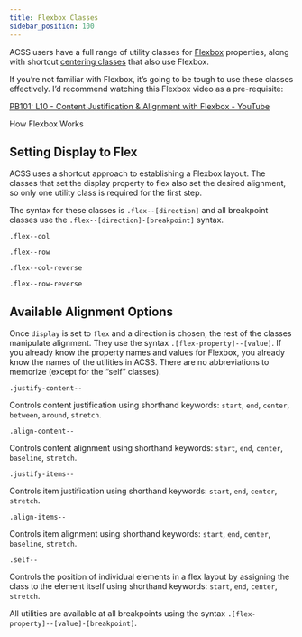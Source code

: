 ```yaml
---
title: Flexbox Classes
sidebar_position: 100
---
```


ACSS users have a full range of utility classes for [Flexbox](https://developer.mozilla.org/en-US/docs/Learn/CSS/CSS_layout/Flexbox) properties, along with shortcut [centering classes](../layout/centering-classes.md) that also use Flexbox.

If you’re not familiar with Flexbox, it’s going to be tough to use these classes effectively. I’d recommend watching this Flexbox video as a pre-requisite:

[PB101: L10 - Content Justification & Alignment with Flexbox - YouTube](https://www.youtube.com/watch?v=k46Cft746IM&embeds_referring_euri=https%3A%2F%2Fautomaticcss.com%2F)

How Flexbox Works

## Setting Display to Flex

ACSS uses a shortcut approach to establishing a Flexbox layout. The classes that set the display property to flex also set the desired alignment, so only one utility class is required for the first step.

The syntax for these classes is `.flex--[direction]` and all breakpoint classes use the `.flex--[direction]-[breakpoint]` syntax.

`.flex--col`

`.flex--row`

`.flex--col-reverse`

`.flex--row-reverse`

## Available Alignment Options

Once `display` is set to `flex` and a direction is chosen, the rest of the classes manipulate alignment. They use the syntax `.[flex-property]--[value]`. If you already know the property names and values for Flexbox, you already know the names of the utilities in ACSS. There are no abbreviations to memorize (except for the “self” classes).

`.justify-content--`

Controls content justification using shorthand keywords: `start`, `end`, `center`, `between`, `around`, `stretch`.

`.align-content--`

Controls content alignment using shorthand keywords: `start`, `end`, `center`, `baseline`, `stretch`.

`.justify-items--`

Controls item justification using shorthand keywords: `start`, `end`, `center`, `stretch`.

`.align-items--`

Controls item alignment using shorthand keywords: `start`, `end`, `center`, `baseline`, `stretch`.

`.self--`

Controls the position of individual elements in a flex layout by assigning the class to the element itself using shorthand keywords: `start`, `end`, `center`, `stretch`.

All utilities are available at all breakpoints using the syntax `.[flex-property]--[value]-[breakpoint]`.
